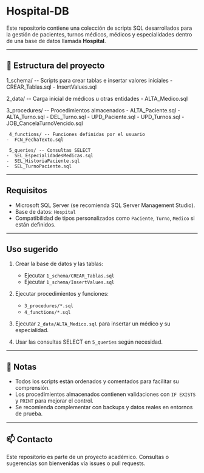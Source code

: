 # Hospital-DB

Este repositorio contiene una colección de scripts SQL desarrollados para la gestión de pacientes, turnos médicos, médicos y especialidades dentro de una base de datos llamada **Hospital**.

---

## 📂 Estructura del proyecto

   1_schema/ -- Scripts para crear tablas e insertar valores iniciales
    -  CREAR_Tablas.sql
    -  InsertValues.sql

   2_data/ -- Carga inicial de médicos u otras entidades
    -  ALTA_Medico.sql

 3_procedures/ -- Procedimientos almacenados
    -      ALTA_Paciente.sql
    -  ALTA_Turno.sql
    -  DEL_Turno.sql
    -  UPD_Paciente.sql
    -  UPD_Turnos.sql
    -  JOB_CancelaTurnoVencido.sql

     4_functions/ -- Funciones definidas por el usuario
    -  FCN_FechaTexto.sql

     5_queries/ -- Consultas SELECT
    -  SEL_EspecialidadesMedicas.sql
    -  SEL_HistoriaPaciente.sql
    -  SEL_TurnoPaciente.sql


---

## Requisitos

- Microsoft SQL Server (se recomienda SQL Server Management Studio).
- Base de datos: `Hospital`
- Compatibilidad de tipos personalizados como `Paciente`, `Turno`, `Medico` si están definidos.

---

## Uso sugerido

1. Crear la base de datos y las tablas:
   - Ejecutar `1_schema/CREAR_Tablas.sql`
   - Ejecutar `1_schema/InsertValues.sql`

2. Ejecutar procedimientos y funciones:
   - `3_procedures/*.sql`
   - `4_functions/*.sql`

3. Ejecutar `2_data/ALTA_Medico.sql` para insertar un médico y su especialidad.

4. Usar las consultas SELECT en `5_queries` según necesidad.

---

## 📌 Notas

- Todos los scripts están ordenados y comentados para facilitar su comprensión.
- Los procedimientos almacenados contienen validaciones con `IF EXISTS` y `PRINT` para mejorar el control.
- Se recomienda complementar con backups y datos reales en entornos de prueba.

---

## 📫 Contacto

Este repositorio es parte de un proyecto académico. Consultas o sugerencias son bienvenidas vía issues o pull requests.

